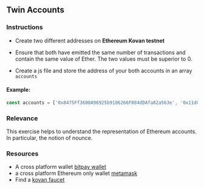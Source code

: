 ## Twin Accounts 

### Instructions

- Create two different addresses on **Ethereum Kovan testnet**

- Ensure that both have emitted the same number of transactions and contain the same value of Ether. The two values must be superior to 0.
 
- Create a js file and store the address of your both accounts in an array `accounts`

#### Example:

```js
const accounts = ['0x8475Ff3608A96925b9106266F084dDAfa82a563e', '0x11dC467C6433BE24bF20c9f41C3593a26A0A98D9']
```

### Relevance

This exercise helps to understand the representation of Ethereum accounts. In particular, the notion of nounce.

### Resources

- A cross platform wallet [bitpay wallet](https://bitpay.com/wallet/)
- a cross platform Ethereum only wallet [metamask](https://metamask.io/)
- Find a [kovan faucet](https://letmegooglethat.com/?q=kovan+faucet)